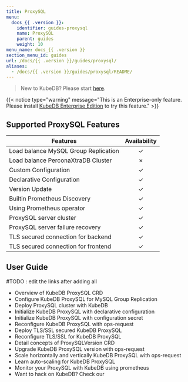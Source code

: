 ```yaml
---
title: ProxySQL
menu:
  docs_{{ .version }}:
    identifier: guides-proxysql
    name: ProxySQL
    parent: guides
    weight: 10
menu_name: docs_{{ .version }}
section_menu_id: guides
url: /docs/{{ .version }}/guides/proxysql/
aliases:
  - /docs/{{ .version }}/guides/proxysql/README/
---
```


> New to KubeDB? Please start [here](/docs/README.md).

{{< notice type="warning" message="This is an Enterprise-only feature. Please install [KubeDB Enterprise Edition](/docs/setup/install/enterprise.md) to try this feature." >}}

## Supported ProxySQL Features

| Features                             | Availability |
| ------------------------------------ | :----------: |
| Load balance MySQL Group Replication |   &#10003;   |
| Load balance PerconaXtraDB Cluster   |   &#10007;   |
| Custom Configuration                 |   &#10003;   |
| Declarative Configuration            |   &#10003;   |
| Version Update                       |   &#10003;   |
| Builtin Prometheus Discovery         |   &#10003;   |
| Using Prometheus operator            |   &#10003;   |
| ProxySQL server cluster              |   &#10003;   |
| ProxySQL server failure recovery     |   &#10003;   |
| TLS secured connection for backend   |   &#10003;   |
| TLS secured connection for frontend  |   &#10003;   |

## User Guide

#TODO : edit the links after adding all 
- Overview of KubeDB ProxySQL CRD 
- Configure KubeDB ProxySQL for MySQL Group Replication
- Deploy ProxySQL cluster with KubeDB 
- Initialize KubeDB ProxySQL with declarative configuration 
- Initialize KubeDB ProxySQL with configuration secret
- Reconfigure KubeDB ProxySQL with ops-request
- Deploy TLS/SSL secured KubeDB ProxySQL
- Reconfigure TLS/SSL for KubeDB ProxySQL
- Detail concepts of ProxySQLVersion CRD 
- Upgrade KubeDB ProxySQL version with ops-request
- Scale horizontally and vertically KubeDB ProxySQL with ops-request
- Learn auto-scaling for KubeDB ProxySQL
- Monitor your ProxySQL with KubeDB using prometheus
- Want to hack on KubeDB? Check our 
